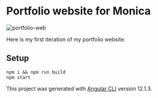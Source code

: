 # Portfolio website for Monica

![portfolio-web](https://user-images.githubusercontent.com/7142197/152671328-3432c787-27ce-4f76-8f1d-e975db7621fe.PNG)

Here is my first iteration of my portfolio website. 

## Setup

```
npm i && npm run build
npm start
```

This project was generated with [Angular CLI](https://github.com/angular/angular-cli) version 12.1.3.

